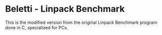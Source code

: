 Beletti - Linpack Benchmark
===========================

This is the modified version from the original Linpack Benchmark program done in C, specialized for PCs.